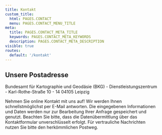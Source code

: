 ```yaml
---
title: Kontakt
custom_title:
  html: PAGES.CONTACT
  menu: PAGES.CONTACT_MENU_TITLE
meta:
  title: PAGES.CONTACT_META_TITLE
  keywords: PAGES.CONTACT_META_KEYWORDS
  description: PAGES.CONTACT_META_DESCRIPTION
visible: true
routes:
  default: '/kontakt'
---
```


## Unsere Postadresse

Bundesamt für Kartographie und Geodäsie (BKG)
\- Dienstleistungszentrum -
Karl-Rothe-Straße 10 - 14
04105 Leipzig

Nehmen Sie online Kontakt mit uns auf! Wir werden Ihnen schnellstmöglichst per E-Mail antworten. Die eingegebenen Informationen und Daten werden nur zur Bearbeitung Ihrer Anfrage gespeichert und genutzt. Beachten Sie bitte, dass die Datenübermittlung über das Kontaktformular unverschlüsselt erfolgt. Für vertrauliche Nachrichten nutzen Sie bitte den herkömmlichen Postweg.